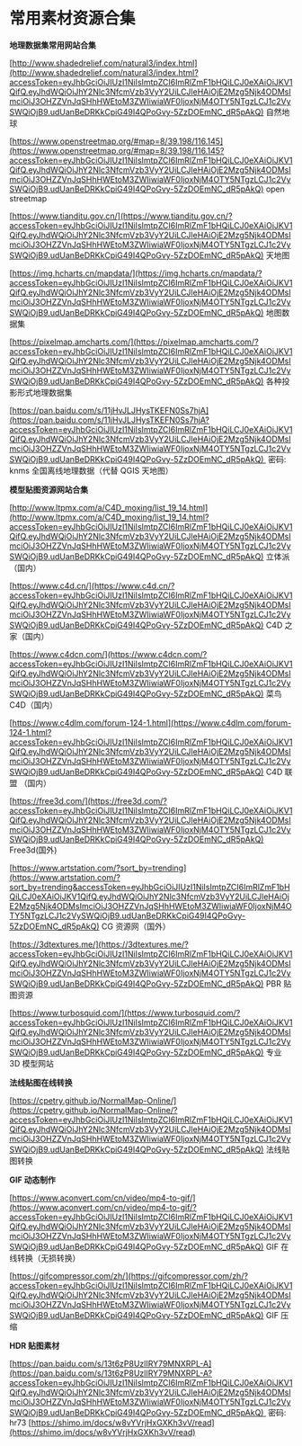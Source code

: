# 常用素材资源合集
**地理数据集常用网站合集**

[http://www.shadedrelief.com/natural3/index.html](http://www.shadedrelief.com/natural3/index.html?accessToken=eyJhbGciOiJIUzI1NiIsImtpZCI6ImRlZmF1bHQiLCJ0eXAiOiJKV1QifQ.eyJhdWQiOiJhY2Nlc3NfcmVzb3VyY2UiLCJleHAiOjE2Mzg5Njk4ODMsImciOiJ3OHZZVnJqSHhHWEtoM3ZWIiwiaWF0IjoxNjM4OTY5NTgzLCJ1c2VySWQiOjB9.udUanBeDRKkCpiG49I4QPoGvy-5ZzDOEmNC_dR5pAkQ) 自然地球

[https://www.openstreetmap.org/#map=8/39.198/116.145](https://www.openstreetmap.org/#map=8/39.198/116.145?accessToken=eyJhbGciOiJIUzI1NiIsImtpZCI6ImRlZmF1bHQiLCJ0eXAiOiJKV1QifQ.eyJhdWQiOiJhY2Nlc3NfcmVzb3VyY2UiLCJleHAiOjE2Mzg5Njk4ODMsImciOiJ3OHZZVnJqSHhHWEtoM3ZWIiwiaWF0IjoxNjM4OTY5NTgzLCJ1c2VySWQiOjB9.udUanBeDRKkCpiG49I4QPoGvy-5ZzDOEmNC_dR5pAkQ) open streetmap

[https://www.tianditu.gov.cn/](https://www.tianditu.gov.cn/?accessToken=eyJhbGciOiJIUzI1NiIsImtpZCI6ImRlZmF1bHQiLCJ0eXAiOiJKV1QifQ.eyJhdWQiOiJhY2Nlc3NfcmVzb3VyY2UiLCJleHAiOjE2Mzg5Njk4ODMsImciOiJ3OHZZVnJqSHhHWEtoM3ZWIiwiaWF0IjoxNjM4OTY5NTgzLCJ1c2VySWQiOjB9.udUanBeDRKkCpiG49I4QPoGvy-5ZzDOEmNC_dR5pAkQ) 天地图

[https://img.hcharts.cn/mapdata/](https://img.hcharts.cn/mapdata/?accessToken=eyJhbGciOiJIUzI1NiIsImtpZCI6ImRlZmF1bHQiLCJ0eXAiOiJKV1QifQ.eyJhdWQiOiJhY2Nlc3NfcmVzb3VyY2UiLCJleHAiOjE2Mzg5Njk4ODMsImciOiJ3OHZZVnJqSHhHWEtoM3ZWIiwiaWF0IjoxNjM4OTY5NTgzLCJ1c2VySWQiOjB9.udUanBeDRKkCpiG49I4QPoGvy-5ZzDOEmNC_dR5pAkQ) 地图数据集

[https://pixelmap.amcharts.com/](https://pixelmap.amcharts.com/?accessToken=eyJhbGciOiJIUzI1NiIsImtpZCI6ImRlZmF1bHQiLCJ0eXAiOiJKV1QifQ.eyJhdWQiOiJhY2Nlc3NfcmVzb3VyY2UiLCJleHAiOjE2Mzg5Njk4ODMsImciOiJ3OHZZVnJqSHhHWEtoM3ZWIiwiaWF0IjoxNjM4OTY5NTgzLCJ1c2VySWQiOjB9.udUanBeDRKkCpiG49I4QPoGvy-5ZzDOEmNC_dR5pAkQ) 各种投影形式地理数据集

[https://pan.baidu.com/s/11jHvJLJHysTKEFN0Ss7hjA](https://pan.baidu.com/s/11jHvJLJHysTKEFN0Ss7hjA?accessToken=eyJhbGciOiJIUzI1NiIsImtpZCI6ImRlZmF1bHQiLCJ0eXAiOiJKV1QifQ.eyJhdWQiOiJhY2Nlc3NfcmVzb3VyY2UiLCJleHAiOjE2Mzg5Njk4ODMsImciOiJ3OHZZVnJqSHhHWEtoM3ZWIiwiaWF0IjoxNjM4OTY5NTgzLCJ1c2VySWQiOjB9.udUanBeDRKkCpiG49I4QPoGvy-5ZzDOEmNC_dR5pAkQ)  密码: knms 全国离线地理数据（代替 QGIS 天地图）

**模型贴图资源网站合集**

[http://www.ltpmx.com/a/C4D_moxing/list_19_14.html](http://www.ltpmx.com/a/C4D_moxing/list_19_14.html?accessToken=eyJhbGciOiJIUzI1NiIsImtpZCI6ImRlZmF1bHQiLCJ0eXAiOiJKV1QifQ.eyJhdWQiOiJhY2Nlc3NfcmVzb3VyY2UiLCJleHAiOjE2Mzg5Njk4ODMsImciOiJ3OHZZVnJqSHhHWEtoM3ZWIiwiaWF0IjoxNjM4OTY5NTgzLCJ1c2VySWQiOjB9.udUanBeDRKkCpiG49I4QPoGvy-5ZzDOEmNC_dR5pAkQ) 立体派（国内）

[https://www.c4d.cn/](https://www.c4d.cn/?accessToken=eyJhbGciOiJIUzI1NiIsImtpZCI6ImRlZmF1bHQiLCJ0eXAiOiJKV1QifQ.eyJhdWQiOiJhY2Nlc3NfcmVzb3VyY2UiLCJleHAiOjE2Mzg5Njk4ODMsImciOiJ3OHZZVnJqSHhHWEtoM3ZWIiwiaWF0IjoxNjM4OTY5NTgzLCJ1c2VySWQiOjB9.udUanBeDRKkCpiG49I4QPoGvy-5ZzDOEmNC_dR5pAkQ) C4D 之家（国内）

[https://www.c4dcn.com/](https://www.c4dcn.com/?accessToken=eyJhbGciOiJIUzI1NiIsImtpZCI6ImRlZmF1bHQiLCJ0eXAiOiJKV1QifQ.eyJhdWQiOiJhY2Nlc3NfcmVzb3VyY2UiLCJleHAiOjE2Mzg5Njk4ODMsImciOiJ3OHZZVnJqSHhHWEtoM3ZWIiwiaWF0IjoxNjM4OTY5NTgzLCJ1c2VySWQiOjB9.udUanBeDRKkCpiG49I4QPoGvy-5ZzDOEmNC_dR5pAkQ) 菜鸟 C4D（国内）

[https://www.c4dlm.com/forum-124-1.html](https://www.c4dlm.com/forum-124-1.html?accessToken=eyJhbGciOiJIUzI1NiIsImtpZCI6ImRlZmF1bHQiLCJ0eXAiOiJKV1QifQ.eyJhdWQiOiJhY2Nlc3NfcmVzb3VyY2UiLCJleHAiOjE2Mzg5Njk4ODMsImciOiJ3OHZZVnJqSHhHWEtoM3ZWIiwiaWF0IjoxNjM4OTY5NTgzLCJ1c2VySWQiOjB9.udUanBeDRKkCpiG49I4QPoGvy-5ZzDOEmNC_dR5pAkQ) C4D 联盟 （国内）

[https://free3d.com/](https://free3d.com/?accessToken=eyJhbGciOiJIUzI1NiIsImtpZCI6ImRlZmF1bHQiLCJ0eXAiOiJKV1QifQ.eyJhdWQiOiJhY2Nlc3NfcmVzb3VyY2UiLCJleHAiOjE2Mzg5Njk4ODMsImciOiJ3OHZZVnJqSHhHWEtoM3ZWIiwiaWF0IjoxNjM4OTY5NTgzLCJ1c2VySWQiOjB9.udUanBeDRKkCpiG49I4QPoGvy-5ZzDOEmNC_dR5pAkQ) Free3d(国外)

[https://www.artstation.com/?sort_by=trending](https://www.artstation.com/?sort_by=trending&accessToken=eyJhbGciOiJIUzI1NiIsImtpZCI6ImRlZmF1bHQiLCJ0eXAiOiJKV1QifQ.eyJhdWQiOiJhY2Nlc3NfcmVzb3VyY2UiLCJleHAiOjE2Mzg5Njk4ODMsImciOiJ3OHZZVnJqSHhHWEtoM3ZWIiwiaWF0IjoxNjM4OTY5NTgzLCJ1c2VySWQiOjB9.udUanBeDRKkCpiG49I4QPoGvy-5ZzDOEmNC_dR5pAkQ) CG 资源网（国外）

[https://3dtextures.me/](https://3dtextures.me/?accessToken=eyJhbGciOiJIUzI1NiIsImtpZCI6ImRlZmF1bHQiLCJ0eXAiOiJKV1QifQ.eyJhdWQiOiJhY2Nlc3NfcmVzb3VyY2UiLCJleHAiOjE2Mzg5Njk4ODMsImciOiJ3OHZZVnJqSHhHWEtoM3ZWIiwiaWF0IjoxNjM4OTY5NTgzLCJ1c2VySWQiOjB9.udUanBeDRKkCpiG49I4QPoGvy-5ZzDOEmNC_dR5pAkQ) PBR 贴图资源

[https://www.turbosquid.com/](https://www.turbosquid.com/?accessToken=eyJhbGciOiJIUzI1NiIsImtpZCI6ImRlZmF1bHQiLCJ0eXAiOiJKV1QifQ.eyJhdWQiOiJhY2Nlc3NfcmVzb3VyY2UiLCJleHAiOjE2Mzg5Njk4ODMsImciOiJ3OHZZVnJqSHhHWEtoM3ZWIiwiaWF0IjoxNjM4OTY5NTgzLCJ1c2VySWQiOjB9.udUanBeDRKkCpiG49I4QPoGvy-5ZzDOEmNC_dR5pAkQ) 专业 3D 模型网站

**法线贴图在线转换**

[https://cpetry.github.io/NormalMap-Online/](https://cpetry.github.io/NormalMap-Online/?accessToken=eyJhbGciOiJIUzI1NiIsImtpZCI6ImRlZmF1bHQiLCJ0eXAiOiJKV1QifQ.eyJhdWQiOiJhY2Nlc3NfcmVzb3VyY2UiLCJleHAiOjE2Mzg5Njk4ODMsImciOiJ3OHZZVnJqSHhHWEtoM3ZWIiwiaWF0IjoxNjM4OTY5NTgzLCJ1c2VySWQiOjB9.udUanBeDRKkCpiG49I4QPoGvy-5ZzDOEmNC_dR5pAkQ) 法线贴图转换

**GIF 动态制作**

[https://www.aconvert.com/cn/video/mp4-to-gif/](https://www.aconvert.com/cn/video/mp4-to-gif/?accessToken=eyJhbGciOiJIUzI1NiIsImtpZCI6ImRlZmF1bHQiLCJ0eXAiOiJKV1QifQ.eyJhdWQiOiJhY2Nlc3NfcmVzb3VyY2UiLCJleHAiOjE2Mzg5Njk4ODMsImciOiJ3OHZZVnJqSHhHWEtoM3ZWIiwiaWF0IjoxNjM4OTY5NTgzLCJ1c2VySWQiOjB9.udUanBeDRKkCpiG49I4QPoGvy-5ZzDOEmNC_dR5pAkQ) GIF 在线转换（无损转换）

[https://gifcompressor.com/zh/](https://gifcompressor.com/zh/?accessToken=eyJhbGciOiJIUzI1NiIsImtpZCI6ImRlZmF1bHQiLCJ0eXAiOiJKV1QifQ.eyJhdWQiOiJhY2Nlc3NfcmVzb3VyY2UiLCJleHAiOjE2Mzg5Njk4ODMsImciOiJ3OHZZVnJqSHhHWEtoM3ZWIiwiaWF0IjoxNjM4OTY5NTgzLCJ1c2VySWQiOjB9.udUanBeDRKkCpiG49I4QPoGvy-5ZzDOEmNC_dR5pAkQ) GIF 压缩

**HDR 贴图素材**

[https://pan.baidu.com/s/13t6zP8UzlIRY79MNXRPL-A](https://pan.baidu.com/s/13t6zP8UzlIRY79MNXRPL-A?accessToken=eyJhbGciOiJIUzI1NiIsImtpZCI6ImRlZmF1bHQiLCJ0eXAiOiJKV1QifQ.eyJhdWQiOiJhY2Nlc3NfcmVzb3VyY2UiLCJleHAiOjE2Mzg5Njk4ODMsImciOiJ3OHZZVnJqSHhHWEtoM3ZWIiwiaWF0IjoxNjM4OTY5NTgzLCJ1c2VySWQiOjB9.udUanBeDRKkCpiG49I4QPoGvy-5ZzDOEmNC_dR5pAkQ)  密码: hr73 
 [https://shimo.im/docs/w8vYVrjHxGXKh3vV/read](https://shimo.im/docs/w8vYVrjHxGXKh3vV/read)
